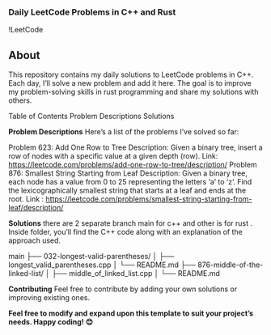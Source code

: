 ### Daily LeetCode Problems in C++ and Rust
!LeetCode

## About
This repository contains my daily solutions to LeetCode problems in C++. Each day, I’ll solve a new problem and add it here. The goal is to improve my problem-solving skills in rust programming and share my solutions with others.

Table of Contents
Problem Descriptions
Solutions

**Problem Descriptions**
Here’s a list of the problems I’ve solved so far:

Problem 623: Add One Row to Tree
Description: Given a binary tree, insert a row of nodes with a specific value at a given depth (row).
Link: https://leetcode.com/problems/add-one-row-to-tree/description/
Problem 876: Smallest String Starting from Leaf
Description: Given a binary tree, each node has a value from 0 to 25 representing the letters ‘a’ to ‘z’. Find the lexicographically smallest string that starts at a leaf and ends at the root.
Link : https://leetcode.com/problems/smallest-string-starting-from-leaf/description/

**Solutions**
there are 2 separate branch main for c++ and other is for rust . Inside folder, you’ll find the C++ code along with an explanation of the approach used.

main
├── 032-longest-valid-parentheses/
│   ├── longest_valid_parentheses.cpp
│   └── README.md
├── 876-middle-of-the-linked-list/
│   ├── middle_of_linked_list.cpp
│   └── README.md
<!-- same goes for other Rust branch -->

**Contributing**
Feel free to contribute by adding your own solutions or improving existing ones. 

**Feel free to modify and expand upon this template to suit your project’s needs. Happy coding! 😊**
